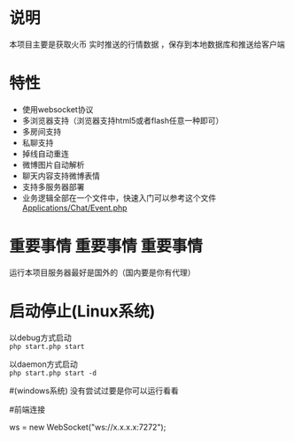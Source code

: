 说明
=======
本项目主要是获取火币 实时推送的行情数据 ，保存到本地数据库和推送给客户端


 特性
======
 * 使用websocket协议
 * 多浏览器支持（浏览器支持html5或者flash任意一种即可）
 * 多房间支持
 * 私聊支持
 * 掉线自动重连
 * 微博图片自动解析
 * 聊天内容支持微博表情
 * 支持多服务器部署
 * 业务逻辑全部在一个文件中，快速入门可以参考这个文件[Applications/Chat/Event.php](https://github.com/walkor/workerman-chat/blob/master/Applications/Chat/Event.php)   
  
# 重要事情 重要事情 重要事情
   运行本项目服务器最好是国外的（国内要是你有代理）

启动停止(Linux系统)
=====
以debug方式启动  
```php start.php start  ```

以daemon方式启动  
```php start.php start -d ```

#(windows系统) 没有尝试过要是你可以运行看看


#前端连接 

  ws = new WebSocket("ws://x.x.x.x:7272");


 
 
